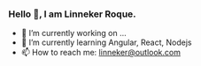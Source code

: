 ### Hello 👋, I am Linneker Roque.


- 🔭 I’m currently working on ...
- 🌱 I’m currently learning Angular, React, Nodejs
- 📫 How to reach me: linneker@outlook.com
